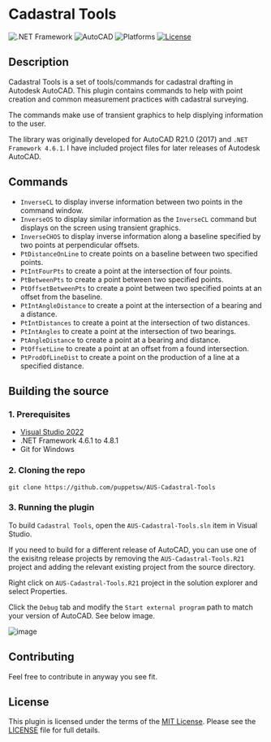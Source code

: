 # Cadastral Tools

![.NET Framework](https://img.shields.io/badge/.NET%20Framework-4.6.1-blue)
![AutoCAD](https://img.shields.io/badge/AutoCAD-2022-red)
![Platforms](https://img.shields.io/badge/Plugins-Windows-lightgray.svg)
[![License](http://img.shields.io/:license-MIT-blue.svg)](http://opensource.org/licenses/MIT)

## Description

Cadastral Tools is a set of tools/commands for cadastral drafting in Autodesk AutoCAD. This plugin contains commands to help with point creation and common measurement practices with cadastral surveying.

The commands make use of transient graphics to help displying information to the user.

The library was originally developed for AutoCAD R21.0 (2017) and `.NET Framework 4.6.1`. I have included project files for later releases of Autodesk AutoCAD.

## Commands
* `InverseCL` to display inverse information between two points in the command window. 
* `InverseOS` to display similar information as the `InverseCL` command but displays on the screen using transient graphics.
* `InverseCHOS` to display inverse information along a baseline specified by two points at perpendicular offsets.
* `PtDistanceOnLine` to create points on a baseline between two specified points. 
* `PtIntFourPts` to create a point at the intersection of four points.
* `PtBetweenPts` to create a point between two specified points.
* `PtOffsetBetweenPts` to create a point between two specified points at an offset from the baseline.
* `PtIntAngleDistance` to create a point at the intersection of a bearing and a distance.
* `PtIntDistances` to create a point at the intersection of two distances.
* `PtIntAngles` to create a point at the intersection of two bearings.
* `PtAngleDistance` to create a point at a bearing and distance.
* `PtOffsetLine` to create a point at an offset from a found intersection.
* `PtProdOfLineDist` to create a point on the production of a line at a specified distance.

## Building the source

### 1. Prerequisites

- [Visual Studio 2022](https://visualstudio.microsoft.com/vs/)
- .NET Framework 4.6.1 to 4.8.1
- Git for Windows
    
### 2. Cloning the repo

```
git clone https://github.com/puppetsw/AUS-Cadastral-Tools
```

### 3. Running the plugin

To build `Cadastral Tools`, open the `AUS-Cadastral-Tools.sln` item in Visual Studio. 

If you need to build for a different release of AutoCAD, you can use one of the exisitng release projects by removing the `AUS-Cadastral-Tools.R21` project and adding the relevant existing project from the source directory.

Right click on `AUS-Cadastral-Tools.R21` project in the solution explorer and select Properties.

Click the `Debug` tab and modify the `Start external program` path to match your version of AutoCAD. See below image.

![image](https://user-images.githubusercontent.com/79826944/209059436-bd32d16c-2193-432c-8c1c-9bdc8be63505.png)


## Contributing

Feel free to contribute in anyway you see fit.

## License

This plugin is licensed under the terms of the [MIT License](http://opensource.org/licenses/MIT). Please see the [LICENSE](LICENSE) file for full details.


